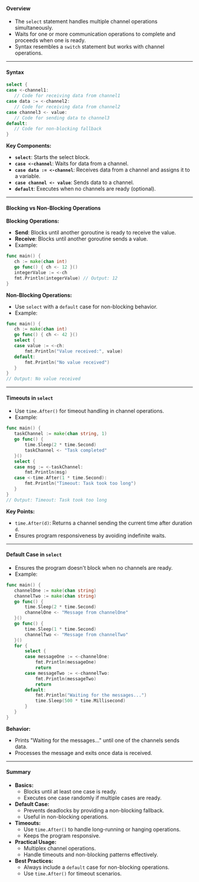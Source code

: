 #### Overview
- The `select` statement handles multiple channel operations simultaneously.
- Waits for one or more communication operations to complete and proceeds when one is ready.
- Syntax resembles a `switch` statement but works with channel operations.
---
#### Syntax

```go
select {
case <-channel1:
   // Code for receiving data from channel1
case data := <-channel2:
   // Code for receiving data from channel2
case channel3 <- value:
   // Code for sending data to channel3
default:
   // Code for non-blocking fallback
}
```

**Key Components:**

- **`select`**: Starts the select block.
- **`case <-channel`**: Waits for data from a channel.
- **`case data := <-channel`**: Receives data from a channel and assigns it to a variable.
- **`case channel <- value`**: Sends data to a channel.
- **`default`**: Executes when no channels are ready (optional).

---

#### Blocking vs Non-Blocking Operations

**Blocking Operations:**

- **Send**: Blocks until another goroutine is ready to receive the value.
- **Receive**: Blocks until another goroutine sends a value.
- Example:

```go
func main() {
   ch := make(chan int)
   go func() { ch <- 12 }()
   integerValue := <-ch
   fmt.Println(integerValue) // Output: 12
}
```

**Non-Blocking Operations:**

- Use `select` with a `default` case for non-blocking behavior.
- Example:

```go
func main() {
   ch := make(chan int)
   go func() { ch <- 42 }()
   select {
   case value := <-ch:
       fmt.Println("Value received:", value)
   default:
       fmt.Println("No value received")
   }
}
// Output: No value received
```

---

#### Timeouts in `select`

- Use `time.After()` for timeout handling in channel operations.
- Example:

```go
func main() {
   taskChannel := make(chan string, 1)
   go func() {
       time.Sleep(2 * time.Second)
       taskChannel <- "Task completed"
   }()
   select {
   case msg := <-taskChannel:
       fmt.Println(msg)
   case <-time.After(1 * time.Second):
       fmt.Println("Timeout: Task took too long")
   }
}
// Output: Timeout: Task took too long
```

**Key Points:**

- `time.After(d)`: Returns a channel sending the current time after duration `d`.
- Ensures program responsiveness by avoiding indefinite waits.

---

#### Default Case in `select`

- Ensures the program doesn't block when no channels are ready.
- Example:

```go
func main() {
   channelOne := make(chan string)
   channelTwo := make(chan string)
   go func() {
       time.Sleep(2 * time.Second)
       channelOne <- "Message from channelOne"
   }()
   go func() {
       time.Sleep(1 * time.Second)
       channelTwo <- "Message from channelTwo"
   }()
   for {
       select {
       case messageOne := <-channelOne:
           fmt.Println(messageOne)
           return
       case messageTwo := <-channelTwo:
           fmt.Println(messageTwo)
           return
       default:
           fmt.Println("Waiting for the messages...")
           time.Sleep(500 * time.Millisecond)
       }
   }
}
```

**Behavior:**

- Prints "Waiting for the messages..." until one of the channels sends data.
- Processes the message and exits once data is received.

---

#### Summary

- **Basics:**
    - Blocks until at least one case is ready.
    - Executes one case randomly if multiple cases are ready.
- **Default Case:**
    - Prevents deadlocks by providing a non-blocking fallback.
    - Useful in non-blocking operations.
- **Timeouts:**
    - Use `time.After()` to handle long-running or hanging operations.
    - Keeps the program responsive.
- **Practical Usage:**
    - Multiplex channel operations.
    - Handle timeouts and non-blocking patterns effectively.
- **Best Practices:**
    - Always include a `default` case for non-blocking operations.
    - Use `time.After()` for timeout scenarios.